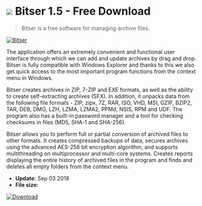 # ![](https://cdn.softexe.net/static/icon/2/bitser-9849.png) Bitser 1.5 - Free Download

> Bitser is a free software for managing archive files.

[![Bitser](https://gallery.dpcdn.pl/imgc/Tools/9781/g_-_420x350_1.5_-_x20120822112531_00.jpg)](https://softexe.net/win/disks-files/compression/bitser:ahda.html)

The application offers an extremely convenient and functional user interface through which we can add and update archives by drag and drop. Bitser is fully compatible with Windows Explorer and thanks to this we also get quick access to the most important program functions from the context menu in Windows. 
 
 
 Bitser creates archives in ZIP, 7-ZIP and EXE formats, as well as the ability to create self-extracting archives (SFX). In addition, it unpacks data from the following file formats - ZIP, zipx, 7Z, RAR, ISO, VHD, MSI, GZIP, BZIP2, TAR, DEB, DMG, LZH, LZMA, LZMA2, PPMd, NSIS, RPM and UDF. The program also has a built-in password manager and a tool for checking checksums in files (MD5, SHA-1 and SHA-256).
 
 
 Bitser allows you to perform full or partial conversion of archived files to other formats. It creates compressed backups of data, secures archives using the advanced AES-256 bit encryption algorithm, and supports multithreading on multiprocessor and multi-core systems. Creates reports displaying the entire history of archived files in the program and finds and deletes all empty folders from the context menu.


- **Update:** Sep 03 2018
- **File size:** 

[![Download](https://cdn.softexe.net/static/img/download.png)](https://softexe.net/win/disks-files/compression/bitser:ahda.html)

